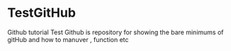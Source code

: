 # TestGitHub
Github tutorial
Test Github  is repository for showing the bare minimums of gitHub and how to manuver , function etc
